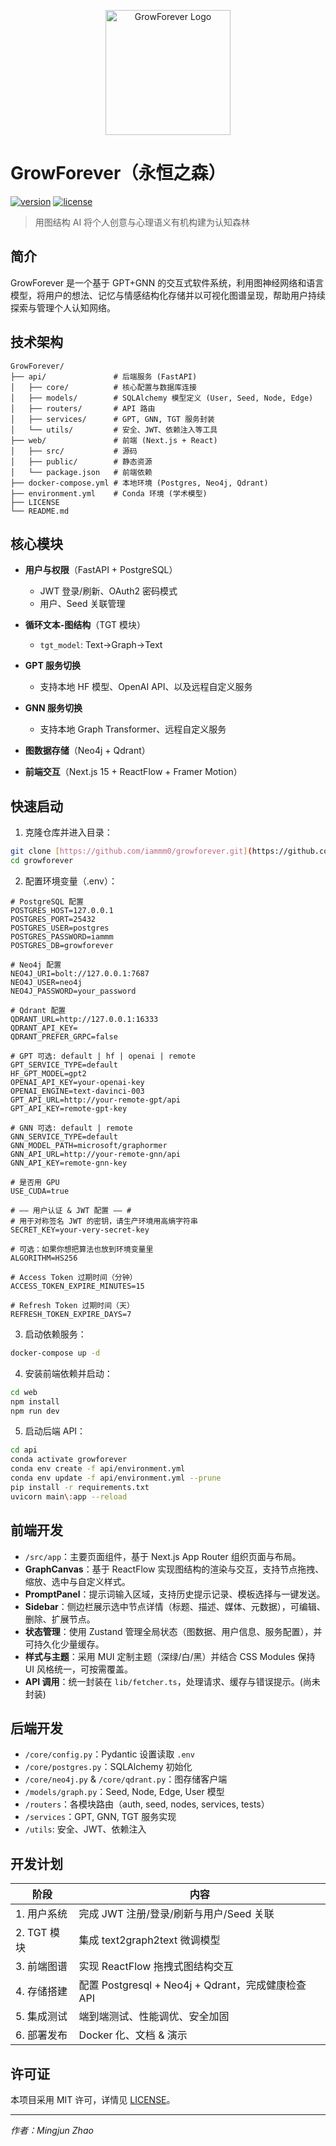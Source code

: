 <p align="center">
  <img src="web/app/favicon.ico" alt="GrowForever Logo" width="200" />
</p>

# GrowForever（永恒之森）

[![version](https://img.shields.io/badge/version-v0.2.0-blue.svg)](https://github.com/iammm0/growforever-main/releases/tag/v0.2.0)
[![license](https://img.shields.io/badge/License-MIT-green.svg)](LICENSE)

> 用图结构 AI 将个人创意与心理语义有机构建为认知森林

## 简介

GrowForever 是一个基于 GPT+GNN 的交互式软件系统，利用图神经网络和语言模型，将用户的想法、记忆与情感结构化存储并以可视化图谱呈现，帮助用户持续探索与管理个人认知网络。

## 技术架构

```plaintext
GrowForever/
├── api/               # 后端服务 (FastAPI)
│   ├── core/          # 核心配置与数据库连接
│   ├── models/        # SQLAlchemy 模型定义 (User, Seed, Node, Edge)
│   ├── routers/       # API 路由
│   ├── services/      # GPT, GNN, TGT 服务封装
│   └── utils/         # 安全、JWT、依赖注入等工具
├── web/               # 前端 (Next.js + React)
│   ├── src/           # 源码
│   ├── public/        # 静态资源
│   └── package.json   # 前端依赖
├── docker-compose.yml # 本地环境 (Postgres, Neo4j, Qdrant)
├── environment.yml    # Conda 环境 (学术模型)
├── LICENSE
└── README.md
```

## 核心模块

* **用户与权限**（FastAPI + PostgreSQL）

  * JWT 登录/刷新、OAuth2 密码模式
  * 用户、Seed 关联管理
* **循环文本-图结构**（TGT 模块）

  * `tgt_model`: Text→Graph→Text
* **GPT 服务切换**

  * 支持本地 HF 模型、OpenAI API、以及远程自定义服务
* **GNN 服务切换**

  * 支持本地 Graph Transformer、远程自定义服务
* **图数据存储**（Neo4j + Qdrant）
* **前端交互**（Next.js 15 + ReactFlow + Framer Motion）

## 快速启动

1. 克隆仓库并进入目录：
```bash
git clone [https://github.com/iammm0/growforever.git](https://github.com/iammm0/growforever.git)
cd growforever
```


2. 配置环境变量（.env）：
```dotenv
# PostgreSQL 配置
POSTGRES_HOST=127.0.0.1
POSTGRES_PORT=25432
POSTGRES_USER=postgres
POSTGRES_PASSWORD=iammm
POSTGRES_DB=growforever

# Neo4j 配置
NEO4J_URI=bolt://127.0.0.1:7687
NEO4J_USER=neo4j
NEO4J_PASSWORD=your_password

# Qdrant 配置
QDRANT_URL=http://127.0.0.1:16333
QDRANT_API_KEY=
QDRANT_PREFER_GRPC=false

# GPT 可选: default | hf | openai | remote
GPT_SERVICE_TYPE=default
HF_GPT_MODEL=gpt2
OPENAI_API_KEY=your-openai-key
OPENAI_ENGINE=text-davinci-003
GPT_API_URL=http://your-remote-gpt/api
GPT_API_KEY=remote-gpt-key

# GNN 可选: default | remote
GNN_SERVICE_TYPE=default
GNN_MODEL_PATH=microsoft/graphormer
GNN_API_URL=http://your-remote-gnn/api
GNN_API_KEY=remote-gnn-key

# 是否用 GPU
USE_CUDA=true

# —— 用户认证 & JWT 配置 —— #
# 用于对称签名 JWT 的密钥，请生产环境用高熵字符串
SECRET_KEY=your-very-secret-key

# 可选：如果你想把算法也放到环境变量里
ALGORITHM=HS256

# Access Token 过期时间（分钟）
ACCESS_TOKEN_EXPIRE_MINUTES=15

# Refresh Token 过期时间（天）
REFRESH_TOKEN_EXPIRE_DAYS=7
```

3. 启动依赖服务：
```bash
docker-compose up -d
```


4. 安装前端依赖并启动：
```bash
cd web
npm install
npm run dev
````

5. 启动后端 API：
```bash
cd api
conda activate growforever
conda env create -f api/environment.yml
conda env update -f api/environment.yml --prune
pip install -r requirements.txt
uvicorn main\:app --reload
```

## 前端开发

- `/src/app`：主要页面组件，基于 Next.js App Router 组织页面与布局。  
- **GraphCanvas**：基于 ReactFlow 实现图结构的渲染与交互，支持节点拖拽、缩放、选中与自定义样式。  
- **PromptPanel**：提示词输入区域，支持历史提示记录、模板选择与一键发送。  
- **Sidebar**：侧边栏展示选中节点详情（标题、描述、媒体、元数据），可编辑、删除、扩展节点。  
- **状态管理**：使用 Zustand 管理全局状态（图数据、用户信息、服务配置），并可持久化少量缓存。  
- **样式与主题**：采用 MUI 定制主题（深绿/白/黑）并结合 CSS Modules 保持 UI 风格统一，可按需覆盖。  
- **API 调用**：统一封装在 `lib/fetcher.ts`，处理请求、缓存与错误提示。(尚未封装)

## 后端开发

- `/core/config.py`：Pydantic 设置读取 `.env`
- `/core/postgres.py`：SQLAlchemy 初始化
- `/core/neo4j.py` & `/core/qdrant.py`：图存储客户端
- `/models/graph.py`：Seed, Node, Edge, User 模型
- `/routers`：各模块路由（auth, seed, nodes, services, tests）
- `/services`：GPT, GNN, TGT 服务实现
- `/utils`: 安全、JWT、依赖注入

## 开发计划

| 阶段       | 内容                                  |
| ---------- |-------------------------------------| 
| 1. 用户系统   | 完成 JWT 注册/登录/刷新与用户/Seed 关联          | 
| 2. TGT 模块  | 集成 text2graph2text 微调模型             |
| 3. 前端图谱   | 实现 ReactFlow 拖拽式图结构交互               |
| 4. 存储搭建   | 配置 Postgresql + Neo4j + Qdrant，完成健康检查 API | 
| 5. 集成测试   | 端到端测试、性能调优、安全加固                     |
| 6. 部署发布   | Docker 化、文档 & 演示                    |

## 许可证

本项目采用 MIT 许可，详情见 [LICENSE](LICENSE)。

---

*作者：Mingjun Zhao*